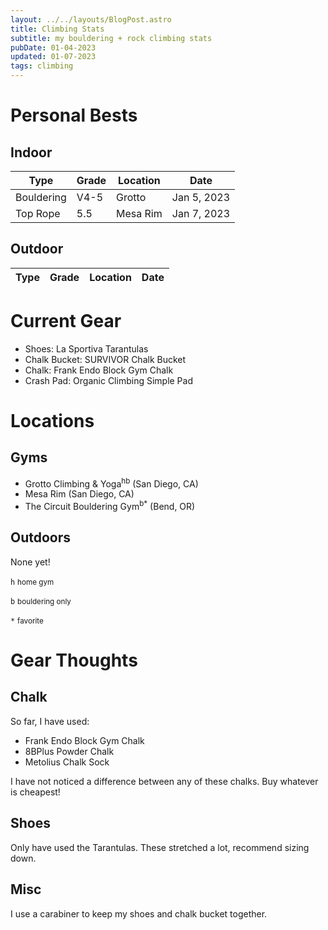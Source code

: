 ```yaml
---
layout: ../../layouts/BlogPost.astro
title: Climbing Stats
subtitle: my bouldering + rock climbing stats
pubDate: 01-04-2023
updated: 01-07-2023
tags: climbing
---
```


# Personal Bests

## Indoor

| Type       | Grade | Location | Date        |
| ---------- | ----- | -------- | ----------- |
| Bouldering | V4-5  | Grotto   | Jan 5, 2023 |
| Top Rope   | 5.5   | Mesa Rim | Jan 7, 2023 |

## Outdoor

| Type | Grade | Location | Date |
| ---- | ----- | -------- | ---- |

# Current Gear

- Shoes: La Sportiva Tarantulas
- Chalk Bucket: SURVIVOR Chalk Bucket
- Chalk: Frank Endo Block Gym Chalk
- Crash Pad: Organic Climbing Simple Pad

# Locations

## Gyms

- Grotto Climbing & Yoga<sup>hb</sup> (San Diego, CA)
- Mesa Rim (San Diego, CA)
- The Circuit Bouldering Gym<sup>b\*</sup> (Bend, OR)

## Outdoors

None yet!

`h` <small>home gym</small>

`b` <small>bouldering only</small>

`*` <small>favorite</small>

# Gear Thoughts

## Chalk

So far, I have used:

- Frank Endo Block Gym Chalk
- 8BPlus Powder Chalk
- Metolius Chalk Sock

I have not noticed a difference between any of these chalks. Buy whatever is cheapest!

## Shoes

Only have used the Tarantulas. These stretched a lot, recommend sizing down.

## Misc

I use a carabiner to keep my shoes and chalk bucket together.
